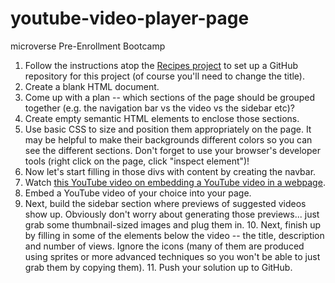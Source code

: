 # youtube-video-player-page
microverse Pre-Enrollment Bootcamp
1. Follow the instructions atop the [Recipes project](/courses/foundations/lessons/recipes) to set up a GitHub repository for this project (of course you'll need to change the title). 
2. Create a blank HTML document. 
3. Come up with a plan -- which sections of the page should be grouped together (e.g. the navigation bar vs the video vs the sidebar etc)?
4. Create empty semantic HTML elements to enclose those sections. 
5. Use basic CSS to size and position them appropriately on the page. It may be helpful to make their backgrounds different colors so you can see the different sections. Don't forget to use your browser's developer tools (right click on the page, click "inspect element")! 
6. Now let's start filling in those divs with content by creating the navbar. 
7. Watch [this YouTube video on embedding a YouTube video in a webpage](https://www.youtube.com/watch?v=lJIrF4YjHfQ&feature=emb_title). 
8. Embed a YouTube video of your choice into your page. 
9. Next, build the sidebar section where previews of suggested videos show up. Obviously don't worry about generating those previews... just grab some thumbnail-sized images and plug them in. 10. Next, finish up by filling in some of the elements below the video -- the title, description and number of views. Ignore the icons (many of them are produced using sprites or more advanced techniques so you won't be able to just grab them by copying them). 11. Push your solution up to GitHub.
